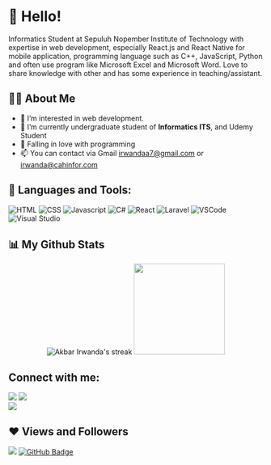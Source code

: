 # 👋 Hello!

Informatics Student at Sepuluh Nopember Institute of Technology with expertise in web development, especially React.js and React Native for mobile application, programming language such as C++, JavaScript, Python and often use program like Microsoft Excel and Microsoft Word. Love to share knowledge with other and has some experience in teaching/assistant.


## 🙋‍♂️ About Me
- 👀 I’m interested in web development.
- 🌱 I’m currently undergraduate student of **Informatics ITS**, and Udemy Student 
- 💞️ Falling in love with programming
- 📫 You can contact via Gmail [irwandaa7@gmail.com](mailto:irwandaa7@gmail.com) or [irwanda@cahinfor.com](mailto:irwanda@cahinfor.com)

## 🚀 Languages and Tools:

![HTML](https://img.icons8.com/color/48/000000/html-5.png)
![CSS](https://img.icons8.com/color/48/000000/css3.png)
![Javascript](https://img.icons8.com/color/48/000000/javascript.png)
![C#](https://img.icons8.com/color/48/c-sharp-logo.png)
![React](https://img.icons8.com/office/48/000000/react.png)
![Laravel](https://img.icons8.com/fluency/48/laravel.png)
![VSCode](https://img.icons8.com/color/48/visual-studio-code-2019.png)
![Visual Studio](https://img.icons8.com/fluency/48/visual-studio.png)


## 📊 My Github Stats

<p align="center">
        <img title="🔥 Get streak stats for your profile at git.io/streak-stats" alt="Akbar Irwanda's streak" src="https://github-readme-streak-stats.herokuapp.com/?user=Irwnda&theme=vision-friendly-dark&hide_border=true&stroke=0000&background=0e0e0e"/>
    <img height="180em" src="https://github-readme-stats-eight-theta.vercel.app/api?username=irwnda&show_icons=true&theme=algolia&include_all_commits=true&count_private=true"/>

</p>


## Connect with me:

<p align="left">

  <a href = "https://www.linkedin.com/in/AkbrIrwnda/"><img src="https://img.icons8.com/fluent/48/000000/linkedin.png"/></a>
  <a href = "https://www.instagram.com/AkbrIrwnda/"><img src="https://img.icons8.com/fluent/48/000000/instagram-new.png"/></a>
  <br/>
  <a href="https://www.codewars.com/users/Irwanda/"><img src="https://www.codewars.com/users/Irwanda/badges/large"/></a>
  
</p>

## ❤ Views and Followers
<img src="https://komarev.com/ghpvc/?username=Irwnda">
<a href="https://github.com/Irwnda?tab=followers"><img src="https://img.shields.io/github/followers/Irwnda?label=Followers&style=social" alt="GitHub Badge"></a>
<!--
**Irwnda/Irwnda** is a ✨ _special_ ✨ repository because its `README.md` (this file) appears on your GitHub profile.
